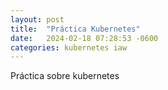 ```yaml
---
layout: post
title:  "Práctica Kubernetes"
date:   2024-02-18 07:28:53 -0600
categories: kubernetes iaw
---
```


Práctica sobre kubernetes